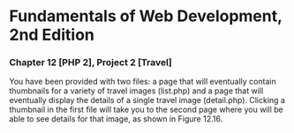 # Fundamentals of Web Development, 2nd Edition
### Chapter 12 [PHP 2], Project 2 [Travel]
You have been provided with two files: a page that will eventually contain thumbnails
for a variety of travel images (list.php) and a page that will eventually display
the details of a single travel image (detail.php). Clicking a thumbnail in the first file
will take you to the second page where you will be able to see details for that image,
as shown in Figure 12.16.

  
